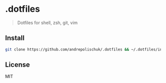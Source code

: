 # .dotfiles

> Dotfiles for shell, zsh, git, vim

## Install

```sh
git clone https://github.com/andrepolischuk/.dotfiles && ~/.dotfiles/init
```

## License

MIT
